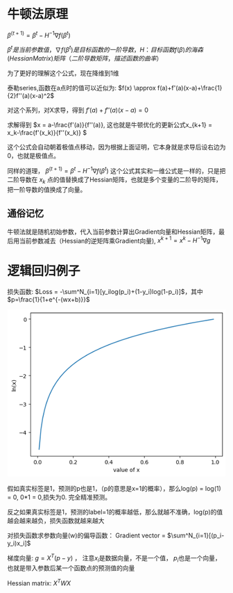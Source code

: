 # 牛顿法原理

$\beta^(t+1)=\beta^t-H^{-1}\nabla f(\beta^t)$

$\beta^t 是当前参数值，\nabla f(\beta^t)是目标函数的一阶导数，H：目标函数f(\beta)的海森(Hessian Matrix)矩阵（二阶导数矩阵，描述函数的曲率）$

为了更好的理解这个公式，现在降维到1维

泰勒series,函数在a点时的值可以近似为: $f(x) \approx f(a)+f'(a)(x-a)+\frac{1}{2}f''(a)(x-a)^2$

对这个系列，对X求导，得到 $f'(a)+f''(a)(x-a)=0$

求解得到 $x = a-\frac{f'(a)}{f''(a)}, 这也就是牛顿优化的更新公式x_{k+1} = x_k-\frac{f'(x_k)}{f''(x_k)} $

这个公式会自动朝着极值点移动，因为根据上面证明，它本身就是求导后设右边为0，也就是极值点。

同样的道理， $\beta^(t+1)=\beta^t-H^{-1}\nabla f(\beta^t)$ 这个公式其实和一维公式是一样的，只是把二阶导数在 $x_k$ 点的值替换成了Hessian矩阵，也就是多个变量的二阶导的矩阵，把一阶导数的值换成了向量。

## 通俗记忆

牛顿法就是随机初始参数，代入当前参数计算出Gradient向量和Hessian矩阵，最后用当前参数减去（Hessian的逆矩阵乘Gradient向量), $x^{k+1}=x^{k}-H^{-1}\nabla{g}$

# 逻辑回归例子

损失函数: $Loss = -\sum^N_{i=1}[y_ilog(p_i)+(1-y_i)log(1-p_i)]$，其中 $p=\frac{1}{1+e^{-(wx+b)}}$ 

![d](https://github.com/Tony980624/Newton-Raphson-method/blob/main/output3.png)

假如真实标签是1，预测的p也是1，（p的意思是x=1的概率），那么log(p) = log(1) = 0, 0*1 = 0,损失为0. 完全精准预测。

反之如果真实标签是1，预测的label=1的概率越低，那么就越不准确，log(p)的值越会越来越负，损失函数就越来越大

对损失函数求参数向量(w)的偏导函数： Gradient vector = $\sum^N_{i=1}[(p_i-y_i)x_i]$ 

梯度向量: $g = X^T(p-y)$ ， 注意$x_i$是数据向量，不是一个值， $p_i$也是一个向量，也就是带入参数后某一个函数点的预测值的向量

Hessian matrix: $X^TWX$
